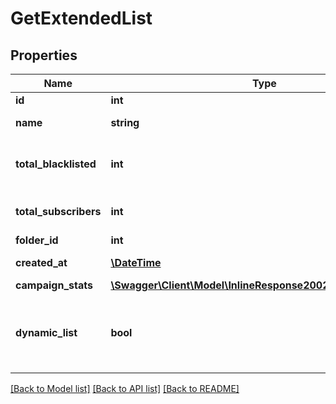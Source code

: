 # GetExtendedList

## Properties
Name | Type | Description | Notes
------------ | ------------- | ------------- | -------------
**id** | **int** | ID of the list | 
**name** | **string** | Name of the list | 
**total_blacklisted** | **int** | Number of blacklisted contacts in the list | 
**total_subscribers** | **int** | Number of contacts in the list | 
**folder_id** | **int** | ID of the folder | 
**created_at** | [**\DateTime**](Date.md) | Creation Date of the list | 
**campaign_stats** | [**\Swagger\Client\Model\InlineResponse20020CampaignStats[]**](InlineResponse20020CampaignStats.md) |  | [optional] 
**dynamic_list** | **bool** | Status telling if the list is dynamic or not (true&#x3D;dynamic, false&#x3D;not dynamic) | [optional] 

[[Back to Model list]](../README.md#documentation-for-models) [[Back to API list]](../README.md#documentation-for-api-endpoints) [[Back to README]](../README.md)


